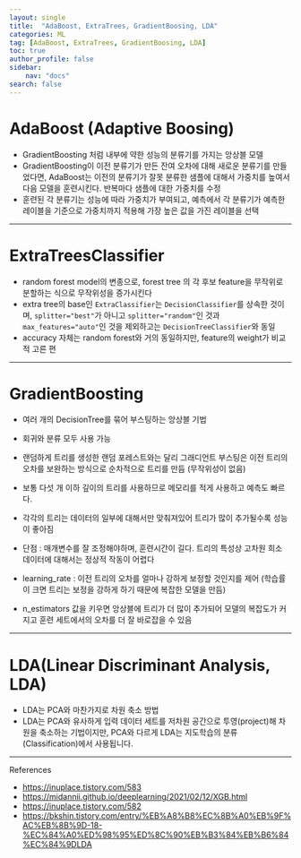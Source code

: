```yaml
---
layout: single
title:  "AdaBoost, ExtraTrees, GradientBoosing, LDA"
categories: ML
tag: [AdaBoost, ExtraTrees, GradientBoosing, LDA]
toc: true
author_profile: false
sidebar:
    nav: "docs"
search: false
---
```


# AdaBoost (Adaptive Boosing)

- GradientBoosting 처럼 내부에 약한 성능의 분류기를 가지는 앙상블 모델
- GradientBoosting이 이전 분류기가 만든 잔여 오차에 대해 새로운 분류기를 만들었다면, AdaBoost는 이전의 분류기가 잘못 분류한 샘플에 대해서 가중치를 높여서 다음 모델을 훈련시킨다. 반복마다 샘플에 대한 가중치를 수정
- 훈련된 각 분류기는 성능에 따라 가중치가 부여되고, 예측에서 각 분류기가 예측한 레이블을 기준으로 가중치까지 적용해 가장 높은 값을 가진 레이블을 선택

-------------------

# ExtraTreesClassifier

- random forest model의 변종으로, forest tree 의 각 후보 feature을 무작위로 분할하는 식으로 무작위성을 증가시킨다
- extra tree의 base인 ```ExtraClassifier```는 ```DecisionClassifier```를 상속한 것이며, ```splitter="best"```가 아니고 ```splitter="random"```인 것과 ```max_features="auto"```인 것을 제외하고는 ```DecisionTreeClassifier```와 동일
- accuracy 자체는 random forest와 거의 동일하지만, feature의 weight가 비교적 고른 편

-------

# GradientBoosting
- 여러 개의 DecisionTree를 묶어 부스팅하는 앙상블 기법
- 회귀와 분류 모두 사용 가능
- 랜덤하게 트리를 생성한 랜덤 포레스트와는 달리 그래디언트 부스팅은 이전 트리의 오차를 보완하는 방식으로 순차적으로 트리를 만듬 (무작위성이 없음)
- 보통 다섯 개 이하 깊이의 트리를 사용하므로 메모리를 적게 사용하고 예측도 빠르다.
- 각각의 트리는 데이터의 일부에 대해서만 맞춰져있어 트리가 많이 추가될수록 성능이 좋아짐
- 단점 : 매개변수를 잘 조정해야하며, 훈련시간이 길다. 트리의 특성상 고차원 희소 데이터에 대해서는 정상적 작동이 어렵다

- learning_rate : 이전 트리의 오차를 얼마나 강하게 보정할 것인지를 제어 (학습률이 크면 트리는 보정을 강하게 하기 때문에 복잡한 모델을 만듬)
- n_estimators 값을 키우면 앙상블에 트리가 더 많이 추가되어 모델의 복잡도가 커지고 훈련 세트에서의 오차를 더 잘 바로잡을 수 있음

-------
# LDA(Linear Discriminant Analysis, LDA)
- LDA는 PCA와 마찬가지로 차원 축소 방법
- LDA는 PCA와 유사하게 입력 데이터 세트를 저차원 공간으로 투영(project)해 차원을 축소하는 기법이지만, PCA와 다르게 LDA는 지도학습의 분류(Classification)에서 사용됩니다.

-----------
References
- https://inuplace.tistory.com/583
- https://midannii.github.io/deeplearning/2021/02/12/XGB.html
- https://inuplace.tistory.com/582
- https://bkshin.tistory.com/entry/%EB%A8%B8%EC%8B%A0%EB%9F%AC%EB%8B%9D-18-%EC%84%A0%ED%98%95%ED%8C%90%EB%B3%84%EB%B6%84%EC%84%9DLDA
